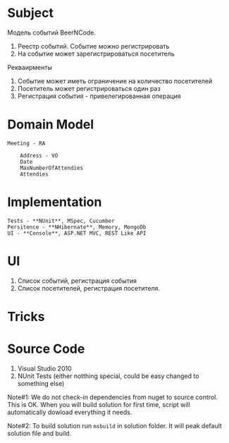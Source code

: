 # Subject

Модель событий BeerNCode.

1. Реестр событий. Событие можно регистрировать
2. На событие может зарегистрироваться посетитель

Рекваирменты

1. Событие может иметь ограничение на количество посетителей
2. Посетитель может регистрироваться один раз
3. Регистрация события - привелегированная операция

# Domain Model

	Meeting - RA

		Address - VO
		Date
		MaxNumberOfAttendies
		Attendies

# Implementation

	Tests - **NUnit**, MSpec, Cucumber
	Persitence - **NHibernate**, Memory, MongoDb
	UI - **Console**, ASP.NET MVC, REST Like API

# UI

1. Список событий, регистрация события
2. Список посетителей, регистрация посетителя.

# Tricks

# Source Code

1. Visual Studio 2010
2. NUnit Tests (either notthing special, could be easy changed to something else)

Note#1: We do not check-in dependencies from nuget to source control. This is OK. When you will build solution for first time, script will automatically dowload everything it needs.

Note#2: To build solution run `msbuild` in solution folder. It will peak default solution file and build.